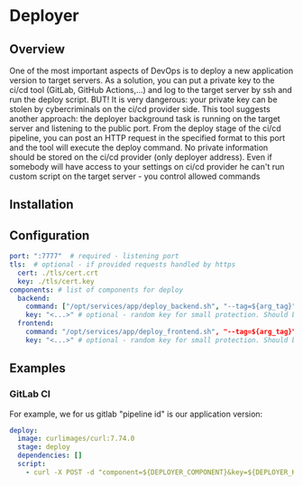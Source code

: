 # Deployer

## Overview
One of the most important aspects of DevOps is to deploy a new application version to target servers.
As a solution, you can put a private key to the ci/cd tool (GitLab, GitHub Actions,...) and log to the target server by ssh and run the deploy script. 
BUT! It is very dangerous: your private key can be stolen by cybercriminals on the ci/cd provider side. 
This tool suggests another approach: the deployer background task is running on the target server and listening to the public port. 
From the deploy stage of the ci/cd pipeline, you can post an HTTP request in the specified format to this port and the tool will execute the deploy command. 
No private information should be stored on the ci/cd provider (only deployer address).
Even if somebody will have access to your settings on ci/cd provider he can't run custom script on the target server - you control allowed commands

## Installation

## Configuration
```yaml
port: ":7777"  # required - listening port 
tls:  # optional - if provided requests handled by https 
  cert: ./tls/cert.crt
  key: ./tls/cert.key
components: # list of components for deploy
  backend:
    command: ["/opt/services/app/deploy_backend.sh", "--tag=${arg_tag}"] # required - deploy command
    key: "<...>" # optional - random key for small protection. Should be passed in request
  frontend:
    command: "/opt/services/app/deploy_frontend.sh", "--tag=${arg_tag}"] # required - deploy command
    key: "<...>" # optional - random key for small protection. Should be passed in request
```

## Examples
### GitLab CI
For example, we for us gitlab "pipeline id" is our application version: 
```yaml
deploy:
  image: curlimages/curl:7.74.0
  stage: deploy
  dependencies: []
  script:
    - curl -X POST -d "component=${DEPLOYER_COMPONENT}&key=${DEPLOYER_KEY}&tag=${CI_PIPELINE_ID}" ${DEPLOYER_HOST}
```